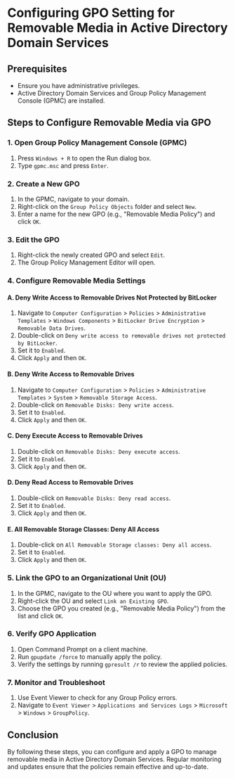 # Configuring GPO Setting for Removable Media in Active Directory Domain Services

## Prerequisites
- Ensure you have administrative privileges.
- Active Directory Domain Services and Group Policy Management Console (GPMC) are installed.

## Steps to Configure Removable Media via GPO

### 1. Open Group Policy Management Console (GPMC)
1. Press `Windows + R` to open the Run dialog box.
2. Type `gpmc.msc` and press `Enter`.

### 2. Create a New GPO
1. In the GPMC, navigate to your domain.
2. Right-click on the `Group Policy Objects` folder and select `New`.
3. Enter a name for the new GPO (e.g., "Removable Media Policy") and click `OK`.

### 3. Edit the GPO
1. Right-click the newly created GPO and select `Edit`.
2. The Group Policy Management Editor will open.

### 4. Configure Removable Media Settings

#### A. Deny Write Access to Removable Drives Not Protected by BitLocker
1. Navigate to `Computer Configuration` > `Policies` > `Administrative Templates` > `Windows Components` > `BitLocker Drive Encryption` > `Removable Data Drives`.
2. Double-click on `Deny write access to removable drives not protected by BitLocker`.
3. Set it to `Enabled`.
4. Click `Apply` and then `OK`.

#### B. Deny Write Access to Removable Drives
1. Navigate to `Computer Configuration` > `Policies` > `Administrative Templates` > `System` > `Removable Storage Access`.
2. Double-click on `Removable Disks: Deny write access`.
3. Set it to `Enabled`.
4. Click `Apply` and then `OK`.

#### C. Deny Execute Access to Removable Drives
1. Double-click on `Removable Disks: Deny execute access`.
2. Set it to `Enabled`.
3. Click `Apply` and then `OK`.

#### D. Deny Read Access to Removable Drives
1. Double-click on `Removable Disks: Deny read access`.
2. Set it to `Enabled`.
3. Click `Apply` and then `OK`.

#### E. All Removable Storage Classes: Deny All Access
1. Double-click on `All Removable Storage classes: Deny all access`.
2. Set it to `Enabled`.
3. Click `Apply` and then `OK`.

### 5. Link the GPO to an Organizational Unit (OU)
1. In the GPMC, navigate to the OU where you want to apply the GPO.
2. Right-click the OU and select `Link an Existing GPO`.
3. Choose the GPO you created (e.g., "Removable Media Policy") from the list and click `OK`.

### 6. Verify GPO Application
1. Open Command Prompt on a client machine.
2. Run `gpupdate /force` to manually apply the policy.
3. Verify the settings by running `gpresult /r` to review the applied policies.

### 7. Monitor and Troubleshoot
1. Use Event Viewer to check for any Group Policy errors.
2. Navigate to `Event Viewer` > `Applications and Services Logs` > `Microsoft` > `Windows` > `GroupPolicy`.

## Conclusion
By following these steps, you can configure and apply a GPO to manage removable media in Active Directory Domain Services. Regular monitoring and updates ensure that the policies remain effective and up-to-date.
